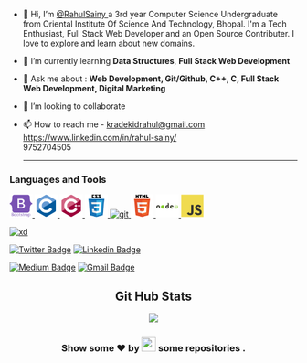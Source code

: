 - 👋 Hi, I’m <a href="https://www.linkedin.com/in/rahul-sainy/"> @RahulSainy  </a> a 3rd year Computer Science Undergraduate from Oriental Institute Of Science And Technology, Bhopal. I'm a Tech Enthusiast, Full Stack Web Developer and an Open Source Contributer. I love to explore and learn about new domains.

- 🌱 I’m currently learning **Data Structures**, **Full Stack Web Development**
- 💬 Ask me about : **Web Development, Git/Github, C++, C, Full Stack Web Development, Digital Marketing**
- 🤝 I’m looking to collaborate 
- 📫 How to reach me - kradekidrahul@gmail.com  
                       https://www.linkedin.com/in/rahul-sainy/
                       <br>9752704505
                        <hr>
<h3>Languages and Tools</h3>
<p align="left"> <a href="https://getbootstrap.com" target="_blank"> <img src="https://raw.githubusercontent.com/devicons/devicon/master/icons/bootstrap/bootstrap-plain-wordmark.svg" alt="bootstrap" width="40" height="40"/> </a> <a href="https://www.cprogramming.com/" target="_blank"> <img src="https://raw.githubusercontent.com/devicons/devicon/master/icons/c/c-original.svg" alt="c" width="40" height="40"/> </a> <a href="https://www.w3schools.com/cpp/" target="_blank"> <img src="https://raw.githubusercontent.com/devicons/devicon/master/icons/cplusplus/cplusplus-original.svg" alt="cplusplus" width="40" height="40"/> </a> <a href="https://www.w3schools.com/css/" target="_blank"> <img src="https://raw.githubusercontent.com/devicons/devicon/master/icons/css3/css3-original-wordmark.svg" alt="css3" width="40" height="40"/> </a> <a href="https://git-scm.com/" target="_blank"> <img src="https://www.vectorlogo.zone/logos/git-scm/git-scm-icon.svg" alt="git" width="40" height="40"/> </a> <a href="https://www.w3.org/html/" target="_blank"> <img src="https://raw.githubusercontent.com/devicons/devicon/master/icons/html5/html5-original-wordmark.svg" alt="html5" width="40" height="40"/> </a>
 <a href="https://nodejs.org/en/" target="_blank"> <img src="https://raw.githubusercontent.com/devicons/devicon/1119b9f84c0290e0f0b38982099a2bd027a48bf1/icons/nodejs/nodejs-original-wordmark.svg" alt="xd" width="40" height="40"/> </a> 
<a href="https://developer.mozilla.org/en-US/docs/Web/JavaScript" target="_blank"> <img src="https://raw.githubusercontent.com/devicons/devicon/master/icons/javascript/javascript-original.svg" alt="javascript" width="40" height="40"/> </a>


<a href="https://www.adobe.com/products/xd.html" target="_blank"> <img src="https://cdn.worldvectorlogo.com/logos/adobe-xd.svg" alt="xd" width="40" height="40"/> </a> </p>

[![Twitter Badge](https://img.shields.io/badge/-@Kradekidrahul-1ca0f1?style=flat-square&labelColor=1ca0f1&logo=twitter&logoColor=white&link=https://twitter.com/Kradekidrahul)](https://twitter.com/Kradekidrahul) 
[![Linkedin Badge](https://img.shields.io/badge/-RahulSainy-blue?style=flat-square&logo=Linkedin&logoColor=white&link=https://www.linkedin.com/in/rahul-sainy/)](https://www.linkedin.com/in/rahul-sainy/)

[![Medium Badge](https://img.shields.io/badge/-@kradekidrahul-03a57a?style=flat-square&labelColor=000000&logo=Medium&link=https://medium.com/@kradekidrahul/)](https://medium.com/@kradekidrahul/)
[![Gmail Badge](https://img.shields.io/badge/-kradekidrahul@gmail.com-c14438?style=flat-square&logo=Gmail&logoColor=white&link=mailto:kradekidrahul@gmail.com)](mailto:kradekidrahul@gmail.com)

<center>
<h2 align="center">Git Hub Stats</h2>
<p align="center"><img src="https://github-readme-stats.vercel.app/api?username=RahulSainy&count_private=true&show_icons=true&bg_color=#000&theme=cobalt"></p>
<h3 align="center">Show some ❤ by <img src="https://imgur.com/o7ncZFp.jpg" height=25px width=25px> some repositories .</h3>
</center>
<!---
RahulSainy/RahulSainy is a ✨ special ✨ repository because its `README.md` (this file) appears on your GitHub profile.
You can click the Preview link to take a look at your changes.
--->
